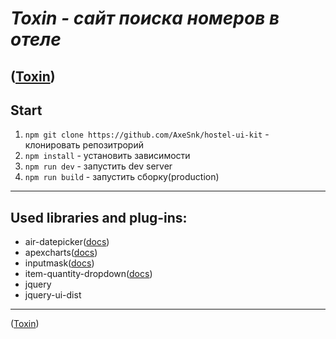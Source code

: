 # _Toxin - сайт поиска номеров в отеле_
([Toxin](https://axesnk.github.io/hostel-ui-kit/))
---

## Start

1. `npm git clone https://github.com/AxeSnk/hostel-ui-kit` - клонировать репозитрорий
2. `npm install` - установить зависимости
3. `npm run dev` - запустить dev server
4. `npm run build` - запустить сборку(production)

---

## Used libraries and plug-ins:

- air-datepicker([docs](http://t1m0n.name/air-datepicker/docs/index-ru.html))
- apexcharts([docs](https://apexcharts.com/))
- inputmask([docs](https://github.com/RobinHerbots/Inputmask))
- item-quantity-dropdown([docs](https://github.com/reservamos/item-quantity-dropdown#readme))
- jquery
- jquery-ui-dist

---

([Toxin](https://axesnk.github.io/hostel-ui-kit/))
